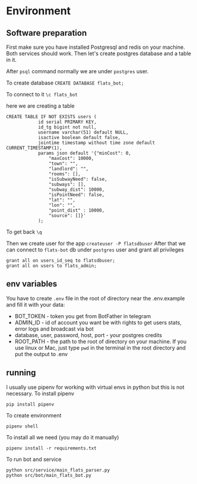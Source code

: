 # Environment

## Software preparation

First make sure you have installed Postgresql and redis on your machine. Both services should work.
Then let's create postgres database and a table in it.

After ```psql``` command normally we are under `postgres` user.

To create database ```CREATE DATABASE flats_bot;```

To connect to it ```\c flats_bot```

here we are creating a table
```
CREATE TABLE IF NOT EXISTS users (
            id serial PRIMARY KEY,
            id_tg bigint not null,
            username varchar(51) default NULL,
            isactive boolean default false,
            jointime timestamp without time zone default CURRENT_TIMESTAMP(1),
            params json default '{"minCost": 0,
                "maxCost": 10000,
                "town": "",
                "landlord": "",
                "rooms": [],
                "isSubwayNeed": false,
                "subways": [],
                "subway_dist": 10000,
                "isPointNeed": false,
                "lat": "",
                "lon": "",
                "point_dist" : 10000,
                "source": []}'
            );
```

To get back `\q`

Then we create user for the app `createuser -P flatsdbuser`
After that we can connect to `flats-bot` db under `postgres` user and grant all privileges

```
grant all on users_id_seq to flatsdbuser;
grant all on users to flats_admin;
```

## env variables

You have to create `.env` file in the root of directory near the .env.example and fill it with your data:

- BOT_TOKEN - token you get from BotFather in telegram
- ADMIN_ID - id of account you want be with rights to get users stats, error logs and broadcast via bot
- database, user, password, host, port - your postgres credits
- ROOT_PATH - the path to the root of directory on your machine. If you use linux or Mac, just type `pwd` in the terminal in the root directory and put the output to .env

## running

I usually use pipenv for working with virtual envs in python but this is not necessary. 
To install pipenv
```
pip install pipenv
```

To create environment
```
pipenv shell
```

To install all we need (you may do it manually)
```
pipenv install -r requirements.txt
```

To run bot and service
```
python src/service/main_flats_parser.py
python src/bot/main_flats_bot.py
```








